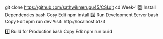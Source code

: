 git clone https://github.com/sathwikmerugu45/CSI.git
cd Week-1
2️⃣ Install Dependencies
bash
Copy
Edit
npm install
3️⃣ Run Development Server
bash
Copy
Edit
npm run dev
Visit: http://localhost:5173

4️⃣ Build for Production
bash
Copy
Edit
npm run build
